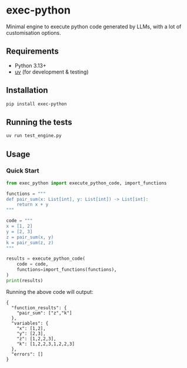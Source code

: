# exec-python

Minimal engine to execute python code generated by LLMs, with a lot of customisation options.

## Requirements

- Python 3.13+
- [uv](https://docs.astral.sh/uv/) (for development & testing)

## Installation

```bash
pip install exec-python 
```

## Running the tests

```bash
uv run test_engine.py
```


## Usage

### Quick Start 

```python
from exec_python import execute_python_code, import_functions

functions = """
def pair_sum(x: List[int], y: List[int]) -> List[int]:
    return x + y
"""

code = """
x = [1, 2]
y = [2, 3]
z = pair_sum(x, y)
k = pair_sum(z, z)
"""

results = execute_python_code(
    code = code,
    functions=import_functions(functions),
)
print(results)
```
Running the above code will output:

```
{
  "function_results": {
    "pair_sum": ["z","k"]
  },
  "variables": {
    "x": [1,2],
    "y": [2,3],
    "z": [1,2,2,3],
    "k": [1,2,2,3,1,2,2,3]
  },
  "errors": []
}
```
